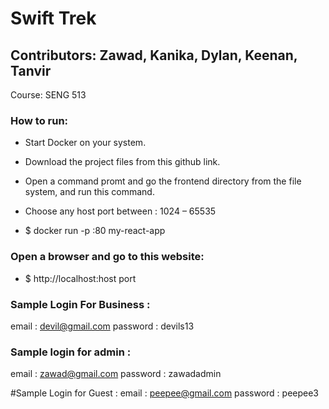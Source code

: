 # Swift Trek 
## Contributors: Zawad, Kanika, Dylan, Keenan, Tanvir
Course: SENG 513

### How to run:

- Start Docker on your system.
- Download the project files from this github link.
- Open a command promt and go the frontend directory from the file system, and run this command.
- Choose any host port between  : 1024 – 65535

- $ docker run -p <host port>:80 my-react-app

### Open a browser and go to this website:

- $ http://localhost:host port

### Sample Login For Business :

email : devil@gmail.com
password : devils13

### Sample login for admin :

email : zawad@gmail.com
password : zawadadmin


#Sample Login for Guest :
email : peepee@gmail.com
password : peepee3
